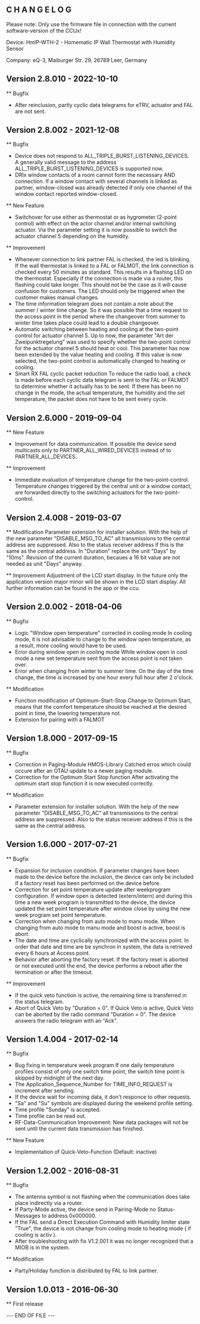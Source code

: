 C H A N G E L O G
-----------------

Please note: Only use the firmware file in connection with the current software-version
of the CCUx!

Device: HmIP-WTH-2 - Homematic IP Wall Thermostat with Humidity Sensor

Company: eQ-3, Maiburger Str. 29, 26789 Leer, Germany


Version 2.8.010 - 2022-10-10
--------------------------------------------------------------

** Bugfix
   * After reinclusion, partly cyclic data telegrams for eTRV, actuator and FAL are not
     sent.


Version 2.8.002 - 2021-12-08
--------------------------------------------------------------

** Bugfix
   * Device does not respond to ALL_TRIPLE_BURST_LISTENING_DEVICES.
      A generally valid message to the address ALL_TRIPLE_BURST_LISTENING_DEVICES is
      supported now.
   * DRIx window contacts of a room cannot form the necessary AND connection.
      If a window contact with several channels is linked as partner, window-closed was
      already detected if only one channel of the window contact reported window-closed.

** New Feature
   * Switchover for use either as thermostat or as hygrometer (2-point control) with
     effect on the actor channel and/or internal switching actuator.
      Via the parameter setting it is now possible to switch the actuator channel 5
      depending on the humidity.

** Improvement
   * Whenever connection to link partner FAL is checked, the led is blinking.
      If the wall thermostat is linked to a FAL or FALMOT, the link connection is
      checked every 50 minutes as standard. This results in a flashing LED on the
      thermostat. Especially if the connection is made via a router, this flashing could
      take longer. This should not be the case as it will cause confusion for customers.
      The LED should only be triggered when the customer makes manual changes.
   * The time information telegram does not contain a note about the summer / winter
     time change.
      So it was possible that a time request to the access point in the period where the
      changeover from summer to winter time takes place could lead to a double
      changeover.
   * Automatic switching between heating and cooling at the two-point control for
     actuator channel 5.
      Up to now, the parameter "Art der Zweipunktregelung" was used to specify whether
      the two-point control for the actuator channel 5 should heat or cool. This
      parameter has now been extended by the value heating and cooling. If this value is
      now selected, the two-point control is automatically changed to heating or
      cooling.
   * Smart RX FAL cyclic packet reduction
      To reduce the radio load, a check is made before each cyclic data telegram is sent
      to the FAL or FALMOT to determine whether it actually has to be sent. If there has
      been no change in the mode, the actual temperature, the humidity and the set
      temperature, the packet does not have to be sent every cycle.


Version 2.6.000 - 2019-09-04
--------------------------------------------------------------

** New Feature
   * Improvement for data communication.
      If possible the device send multicasts only to PARTNER_ALL_WIRED_DEVICES instead
      of to PARTNER_ALL_DEVICES.

** Improvement
   * Immediate evaluation of temperature change for the two-point-control.
      Temperature changes triggered by the central unit or a window contact, are
      forwarded directly to the switching actuators for the two-point-control.


Version 2.4.008 - 2019-03-07
--------------------------------------------------------------

** Modification
    Parameter extension for installer solution.
     With the help of the new parameter "DISABLE_MSG_TO_AC" all transmissions to the
     central address are suppressed. Also to the status receiver address if this is
     the same as the central address.
    In "Duration" replace the unit "Days" by "10ms".
     Revision of the current duration, becaues a 16 bit value are not needed as unit
     "Days" anyway.

** Improvement
    Adjustment of the LCD start display.
     In the future only the application version major minor will be shown in the LCD
     start display. All further information can be found in the app or the ccu.


Version 2.0.002 - 2018-04-06
--------------------------------------------------------------

** Bugfix
   * Logic "Window open temperature" corrected in cooling mode
      In cooling mode, it is not advisable to change to the window open temperature, as
      a result, more cooling would have to be used.
   * Error during window open in cooling mode
      While window open in cool mode a new set temperature sent from the access point is
      not taken over.
   * Error when changing from winter to summer time.
      On the day of the time change, the time is increased by one hour every full hour
      after 2 o'clock.

** Modification
   * Function modification of Optimum-Start-Stop
      Change to Optimum Start, means that the comfort temperature should be reached at
      the desired point in time, the lowering temperature not.
   * Extension for pairing with a FALMOT


Version 1.8.000 - 2017-09-15
--------------------------------------------------------------

** Bugfix
   * Correction in Paging-Module HMOS-Library
      Catched erros which could occure after an OTAU update to a newer paging module.
   * Correction for the Optimum Start Stop function
      After activating the optimum start stop function it is now executed correctly.
 
** Modification
   * Parameter extension for installer solution.
      With the help of the new parameter "DISABLE_MSG_TO_AC" all transmissions to the
      central address are suppressed. Also to the status receiver address if this is the
      same as the central address.


Version 1.6.000 - 2017-07-21
--------------------------------------------------------------

** Bugfix
   * Expansion for inclusion condition.
      If parameter changes have been made to the device before the inclusion, the device
      can only be included if a factory reset has been performed on the device before.
   * Correction for set point temperature update after weekprogram configuration.
      If window open is detected (extern/intern) and during this time a new week program
      is transmitted to the device, the device updated the set point temperature after
      window close by using the new week program set point temperature.
   * Correction when changing from auto mode to manu mode.
      When changing from auto mode to manu mode and boost is active, boost is abort.
   * The date and time are cyclically synchronized with the access point.
      In order that  date and time are be synchron in system, the data is retrieved
      every 6 hours at Access point.
   * Behavior after aborting the factory reset.
      If the factory reset is aborted or not executed until the end, the device performs
      a reboot after the termination or after the timeout.

** Improvement
   * If the quick veto function is active, the remaining time is transferred in the
     status telegram.
   * Abort of Quick Veto by "Duration = 0".
      If Quick Veto is active, Quick Veto can be aborted by the radio command
      "Duration = 0". The device answers the radio telegram with an "Ack".


Version 1.4.004 - 2017-02-14
--------------------------------------------------------------

** Bugfix
   * Bug fixing in temperature week program
     If one daily temperature profiles consist of only one switch time point, the switch
     time point is skipped by midnight of the next day.
   * The Application_Sequence_Number for TIME_INFO_REQUEST is increment after sending.
   * If the device wait for incoming data, it don't responce to other requests.
   * "Sa" and "Su" symbols are displayed during the weekend profile setting.
   * Time profile "Sunday" is accepted.
   * Time profile can be read out.
   * RF-Data-Communication Improvement:
     New data packages will not be sent until the current data transmission has
     finished.

** New Feature
   * Implementation of Quick-Veto-Function (Default: inactive)


Version 1.2.002 - 2016-08-31
--------------------------------------------------------------

** Bugfix
   * The antenna symbol is not flashing when the communication does take place
     indirectly via a router.
   * If Party-Mode active, the device send in Pairing-Mode no Status-Messages to address
     0x000000.
   * If the FAL send a Direct Execution Command with Humidity limiter state "True", the
     device is not change from cooling mode to heating mode ( if cooling is activ ).
   * After troubleshooting with fix V1.2.001 it was no longer recognized that a MIOB is
     in the system.

** Modification
   * Party/Holiday function is distributed by FAL to link partner.


Version 1.0.013 - 2016-06-30
--------------------------------------------------------------

** First release


--- END OF FILE ---